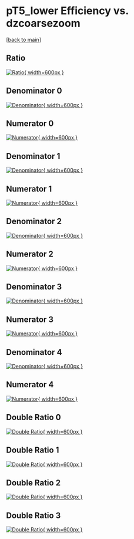 # pT5_lower Efficiency vs. dzcoarsezoom

[[back to main](./)]



## Ratio

[![Ratio](../mtv/var/pT5_lower_xtr_13_-1_eff_dzcoarsezoom.png){ width=600px }](../mtv/var/pT5_lower_xtr_13_-1_eff_dzcoarsezoom.pdf)

## Denominator 0

[![Denominator](../mtv/den/pT5_lower_xtr_13_-1_eff_dzcoarsezoom_den0.png){ width=600px }](../mtv/den/pT5_lower_xtr_13_-1_eff_dzcoarsezoom_den0.pdf)

## Numerator 0

[![Numerator](../mtv/num/pT5_lower_xtr_13_-1_eff_dzcoarsezoom_num0.png){ width=600px }](../mtv/num/pT5_lower_xtr_13_-1_eff_dzcoarsezoom_num0.pdf)

## Denominator 1

[![Denominator](../mtv/den/pT5_lower_xtr_13_-1_eff_dzcoarsezoom_den1.png){ width=600px }](../mtv/den/pT5_lower_xtr_13_-1_eff_dzcoarsezoom_den1.pdf)

## Numerator 1

[![Numerator](../mtv/num/pT5_lower_xtr_13_-1_eff_dzcoarsezoom_num1.png){ width=600px }](../mtv/num/pT5_lower_xtr_13_-1_eff_dzcoarsezoom_num1.pdf)

## Denominator 2

[![Denominator](../mtv/den/pT5_lower_xtr_13_-1_eff_dzcoarsezoom_den2.png){ width=600px }](../mtv/den/pT5_lower_xtr_13_-1_eff_dzcoarsezoom_den2.pdf)

## Numerator 2

[![Numerator](../mtv/num/pT5_lower_xtr_13_-1_eff_dzcoarsezoom_num2.png){ width=600px }](../mtv/num/pT5_lower_xtr_13_-1_eff_dzcoarsezoom_num2.pdf)

## Denominator 3

[![Denominator](../mtv/den/pT5_lower_xtr_13_-1_eff_dzcoarsezoom_den3.png){ width=600px }](../mtv/den/pT5_lower_xtr_13_-1_eff_dzcoarsezoom_den3.pdf)

## Numerator 3

[![Numerator](../mtv/num/pT5_lower_xtr_13_-1_eff_dzcoarsezoom_num3.png){ width=600px }](../mtv/num/pT5_lower_xtr_13_-1_eff_dzcoarsezoom_num3.pdf)

## Denominator 4

[![Denominator](../mtv/den/pT5_lower_xtr_13_-1_eff_dzcoarsezoom_den4.png){ width=600px }](../mtv/den/pT5_lower_xtr_13_-1_eff_dzcoarsezoom_den4.pdf)

## Numerator 4

[![Numerator](../mtv/num/pT5_lower_xtr_13_-1_eff_dzcoarsezoom_num4.png){ width=600px }](../mtv/num/pT5_lower_xtr_13_-1_eff_dzcoarsezoom_num4.pdf)

## Double Ratio 0

[![Double Ratio](../mtv/ratio/pT5_lower_xtr_13_-1_eff_dzcoarsezoom_ratio0.png){ width=600px }](../mtv/ratio/pT5_lower_xtr_13_-1_eff_dzcoarsezoom_ratio0.pdf)

## Double Ratio 1

[![Double Ratio](../mtv/ratio/pT5_lower_xtr_13_-1_eff_dzcoarsezoom_ratio1.png){ width=600px }](../mtv/ratio/pT5_lower_xtr_13_-1_eff_dzcoarsezoom_ratio1.pdf)

## Double Ratio 2

[![Double Ratio](../mtv/ratio/pT5_lower_xtr_13_-1_eff_dzcoarsezoom_ratio2.png){ width=600px }](../mtv/ratio/pT5_lower_xtr_13_-1_eff_dzcoarsezoom_ratio2.pdf)

## Double Ratio 3

[![Double Ratio](../mtv/ratio/pT5_lower_xtr_13_-1_eff_dzcoarsezoom_ratio3.png){ width=600px }](../mtv/ratio/pT5_lower_xtr_13_-1_eff_dzcoarsezoom_ratio3.pdf)

